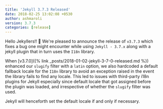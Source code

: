 ```yaml
---
title: 'Jekyll 3.7.3 Released'
date: 2018-02-25 13:02:08 +0530
author: ashmaroli
version: 3.7.3
categories: [release]
---
```


Hello Jekyllers!! :wave:
We're pleased to announce the release of `v3.7.3` which fixes a bug one might encounter while using `Jekyll - 3.7.x` along with a
jekyll plugin that in turn uses the `I18n` library.

When [v3.7.0]({% link _posts/2018-01-02-jekyll-3-7-0-released.md %}) enhanced our `slugify` filter with a `latin` option, we also
hardcoded a default fallback locale for the `I18n` library to avoid an exception raised in the event the library fails to find
any locale. This led to issues with third-party i18n plugins for Jekyll especially since default locale that got assigned before
the plugin was loaded, and irrespective of whether the `slugify` filter was used.

Jekyll will henceforth set the default locale if and only if necessary.
